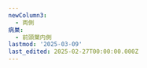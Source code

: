 ```yaml
---
newColumn3:
  - 両側
病巣:
  - 前頭葉内側
lastmod: '2025-03-09'
last_edited: 2025-02-27T00:00:00.000Z
---
```



